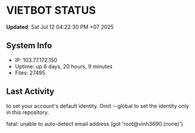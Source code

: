 # VIETBOT STATUS
**Updated**: Sat Jul 12 04:22:30 PM +07 2025

## System Info
- IP: 103.77.172.150
- Uptime: up 6 days, 20 hours, 9 minutes
- Files: 27495

## Last Activity

to set your account's default identity.
Omit --global to set the identity only in this repository.

fatal: unable to auto-detect email address (got 'root@vinh3690.(none)')
